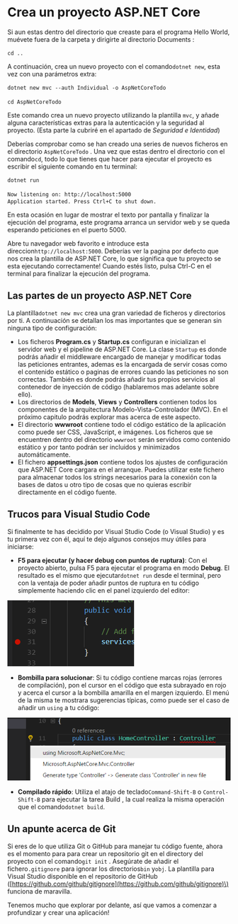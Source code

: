 # Crea un proyecto ASP.NET Core

Si aun estas dentro del directorio que creaste para el programa Hello World, muévete fuera de la carpeta y dirigirte al directorio Documents :

```text
cd ..
```

A continuación, crea un nuevo proyecto con el comando`dotnet new`, esta vez con una parámetros extra:

```text
dotnet new mvc --auth Individual -o AspNetCoreTodo

cd AspNetCoreTodo
```

Este comando crea un nuevo proyecto utilizando la plantilla `mvc`,  y añade alguna características extras para la autenticación y la seguridad al proyecto. \(Esta parte la cubriré en el apartado de _Seguridad e Identidad_\)

Deberías comprobar como se han creado una series de nuevos ficheros en el directorio `AspNetCoreTodo` . Una vez que estas dentro el directorio con el comando`cd`, todo lo que tienes que hacer para ejecutar el proyecto es escribir el siguiente comando en tu terminal:

```text
dotnet run

Now listening on: http://localhost:5000
Application started. Press Ctrl+C to shut down.
```

En esta ocasión en lugar de mostrar el texto por pantalla y finalizar la ejecución del programa, este programa arranca un servidor web y se queda esperando peticiones en el puerto 5000.

Abre tu navegador web favorito e introduce esta direccion`http://localhost:5000`. Deberías ver la pagina por defecto que nos crea la plantilla de ASP.NET Core, lo que significa que tu proyecto se esta ejecutando correctamente! Cuando estés listo, pulsa Ctrl-C en el terminal para finalizar la ejecución del programa.

## Las partes de un proyecto ASP.NET Core

La plantilla`dotnet new mvc` crea una gran variedad de ficheros y directorios por ti. A continuación se detallan los mas importantes que se generan sin ninguna tipo de configuración:

* Los ficheros **Program.cs** y **Startup.cs** configuran e inicializan el servidor web y el pipeline de ASP.NET Core. La clase `Startup` es donde podrás añadir el middleware encargado de manejar y modificar todas las peticiones entrantes, ademas es la encargada de servir cosas como el contenido estático o paginas de errores cuando las peticiones no son correctas. También es donde podrás añadir tus propios servicios al contenedor de inyección de código \(hablaremos mas adelante sobre ello\).
* Los directorios de **Models**, **Views** y **Controllers** contienen todos los componentes de la arquitectura Modelo-Vista-Controlador \(MVC\). En el próximo capitulo podrás explorar mas acerca de este aspecto.
* El directorio **wwwroot** contiene todo el código estático de la aplicación como puede ser CSS, JavaScript, e imágenes. Los ficheros que se encuentren dentro del directorio `wwwroot` serán servidos como contenido estático y por tanto podrán ser incluidos y minimizados automáticamente.
* El fichero **appsettings.json** contiene todos los ajustes de configuración que ASP.NET Core cargara en el arranque. Puedes utilizar este fichero para almacenar todos los strings necesarios para la conexión con la bases de datos u otro tipo de cosas que no quieras escribir directamente en el código fuente.

## Trucos para Visual Studio Code

Si finalmente te has decidido por Visual Studio Code \(o Visual Studio\) y es tu primera vez con él, aquí te dejo algunos consejos muy útiles para iniciarse:

* **F5 para ejecutar \(y hacer debug con puntos de ruptura\)**: Con el proyecto abierto, pulsa F5 para ejecutar el programa en modo **Debug**. El resultado es el mismo que ejecutar`dotnet run` desde el terminal, pero con la ventaja de poder añadir puntos de ruptura en tu código simplemente haciendo clic en el panel izquierdo del editor:

![Breakpoint in Visual Studio Code](../.gitbook/assets/breakpoint%20%281%29.png)

* **Bombilla para solucionar**: Si tu código contiene marcas rojas \(errores de compilación\), pon el cursor en el código que esta subrayado en rojo y acerca el cursor a la bombilla amarilla en el margen izquierdo. El menú de la misma te mostrara sugerencias típicas, como puede ser el caso de añadir un `using` a tu código:

![Lightbulb suggestions](../.gitbook/assets/lightbulb.png)

* **Compilado rápido**: Utiliza el atajo de teclado`Command-Shift-B` o `Control-Shift-B` para ejecutar la tarea Build , la cual realiza la misma operación que el comando`dotnet build`.

## Un apunte acerca de Git

Si eres de lo que utiliza Git o GitHub para manejar tu código fuente, ahora es el momento para para crear un repositorio git en el directory del proyecto con el comando`git init` . Asegúrate de añadir el fichero`.gitignore` para ignorar los directorios`bin` y`obj`. La plantilla para Visual Studio disponible en el repositorio de GitHub \([https://github.com/github/gitignore](https://github.com/github/gitignore)\) funciona de maravilla.

Tenemos mucho que explorar por delante, así que vamos a comenzar a profundizar y crear una aplicación!

